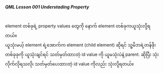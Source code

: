 ##### QML Lesson 001 Understading Property <br> <br>

 element တစ်ခုရဲ့ property values တွေကို နောက် element တစ်ခုကယူသုံးလို့ရတယ်။
 <br>
 ယူသုံးမယ့် element ရဲ့အောက်က element (child element) ဆိုရင် သူ့မိဘရဲ့တန်ဖိုးတစ်ခုခုကို ယူသုံးချင်ရင် သတ်မှတ်ထားတဲ့ id value ကို ယူမသုံးပဲနဲ့ parent. ဆိုပြီး သုံးလိုက်လိုရသလို၊ သတ်မှတ်ပေးထားတဲ့ id value ကိုလည်း သုံးလို့ရတယ်။ 